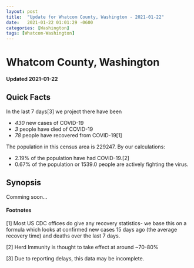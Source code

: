 ```yaml
---
layout: post
title:  "Update for Whatcom County, Washington - 2021-01-22"
date:   2021-01-22 01:01:29 -0600
categories: [Washington]
tags: [Whatcom-Washington]
---
```


# Whatcom County, Washington
#### Updated 2021-01-22

## Quick Facts

In the last 7 days[3] we project there have been
- *430* new cases of COVID-19
- *3* people have died of COVID-19
- *78* people have recovered from COVID-19[1]

The population in this census area is 229247. By our calculations:
- 2.19% of the population have had COVID-19.[2]
- 0.67% of the population or 1539.0 people are actively fighting the virus.

## Synopsis

Comming soon...


#### Footnotes

[1] Most US CDC offices do give any recovery statistics- we base this on a formula which looks at confirmed new cases
15 days ago (the average recovery time) and deaths over the last 7 days.

[2] Herd Immunity is thought to take effect at around ~70-80%

[3] Due to reporting delays, this data may be incomplete.
 
    